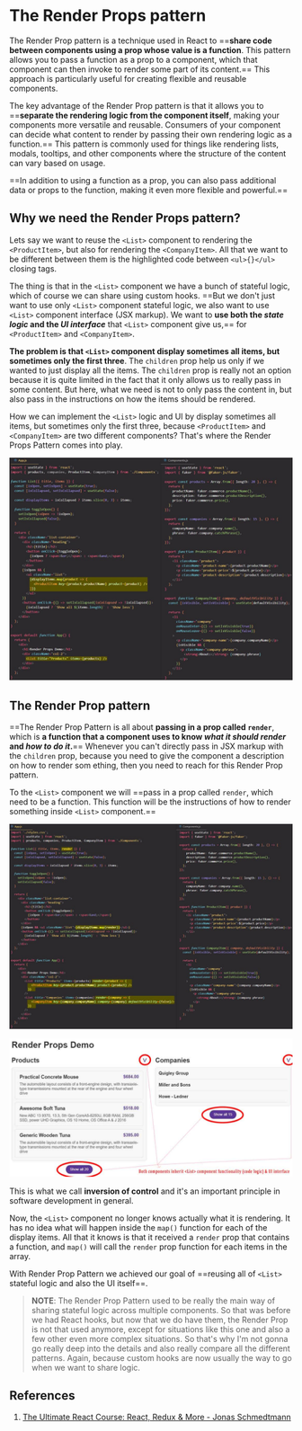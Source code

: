 # The Render Props pattern

The Render Prop pattern is a technique used in React to ==**share code between components using a prop whose value is a function**. This pattern allows you to pass a function as a prop to a component, which that component can then invoke to render some part of its content.== This approach is particularly useful for creating flexible and reusable components.

The key advantage of the Render Prop pattern is that it allows you to ==**separate the rendering logic from the component itself**, making your components more versatile and reusable. Consumers of your component can decide what content to render by passing their own rendering logic as a function.== This pattern is commonly used for things like rendering lists, modals, tooltips, and other components where the structure of the content can vary based on usage.

==In addition to using a function as a prop, you can also pass additional data or props to the function, making it even more flexible and powerful.==

## Why we need the Render Props pattern?

Lets say we want to reuse the `<List>` component to rendering the `<ProductItem>`, but also for rendering the `<CompanyItem>`.   All that we want to be different between them is the highlighted code between `<ul>{}</ul>` closing tags.

The thing is that in the `<List>` component we have a bunch of stateful logic, which of course we can share using custom hooks. ==But we don't just want to use only `<List>` component stateful logic, we also want to use `<List>` component interface (JSX markup). We want to **use both the _state logic_ and the _UI interface_** that `<List>` component give us,== for `<ProductItem>` and `<CompanyItem>`.

**The problem is that `<List>` component display sometimes all items, but sometimes only the first three**. The `children` prop help us only if we wanted to just display all the items. The `children` prop is really not an option because it is quite limited in the fact that it only allows us to really pass in some content. But here, what we need is not to only pass the content in, but also pass in the instructions on how the items should be rendered.

How we can implement the `<List>` logic and UI by display sometimes all items, but sometimes only the first three, because `<ProductItem>` and `<CompanyItem>` are two different components? That's where the Render Props Pattern comes into play.

![Reusability_in_React01](../../img/Reusability_in_React01.jpg)

## The Render Prop pattern

==The Render Prop Pattern is all about **passing in a prop called `render`**, which is **a function that a component uses to know _what it should render_ and _how to do it_.**== Whenever you can't directly pass in JSX markup with the `children` prop, because you need to give the component a description on how to render som ething, then you need to reach for this Render Prop pattern.

To the `<List>` component we will ==pass in a prop called `render`, which need to be a function. This function will be the instructions of how to render something inside `<List>` component.==

![Reusability_in_React02](../../img/Reusability_in_React02.jpg)

![Reusability_in_React03](../../img/Reusability_in_React03.jpg)

This is what we call **inversion of control** and it's an important principle in software development in general.

Now, the `<List>` component no longer knows actually what it is rendering. It has no idea what will happen inside the `map()` function for each of the display items. All that it knows is that it received a `render` prop that contains a function, and `map()` will call the `render` prop function for each items in the array.

With Render Prop Pattern we achieved our goal of ==reusing all of `<List>` stateful logic and also the UI itself==.

> **NOTE**: The Render Prop Pattern used to be really the main way of sharing stateful logic across multiple components. So that was before we had React hooks, but now that we do have them, the Render Prop is not that used anymore, except for situations like this one and also a few other even more complex situations. So that's why I'm not gonna go really deep into the details and also really compare all the different patterns. Again, because custom hooks are now usually the way to go when we want to share logic.

## References

1. [The Ultimate React Course: React, Redux & More - Jonas Schmedtmann](https://www.udemy.com/course/the-ultimate-react-course/)